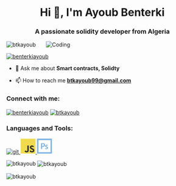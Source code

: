 <h1 align="center">Hi 👋, I'm Ayoub Benterki</h1>
<h3 align="center">A passionate solidity developer from Algeria</h3>
<img align="right" alt="Coding" width="400" src="https://cdn.dribbble.com/users/1162077/screenshots/3848914/programmer.gif">

<p align="left"> <img src="https://komarev.com/ghpvc/?username=btkayoub&label=Profile%20views&color=0e75b6&style=flat" alt="btkayoub" /> </p>

<p align="left"> <a href="https://twitter.com/benterkiayoub" target="blank"><img src="https://img.shields.io/twitter/follow/benterkiayoub?logo=twitter&style=for-the-badge" alt="benterkiayoub" /></a> </p>

- 💬 Ask me about **Smart contracts, Solidty**

- 📫 How to reach me **btkayoub99@gmail.com**

<h3 align="left">Connect with me:</h3>
<p align="left">
<a href="https://twitter.com/benterkiayoub" target="blank"><img align="center" src="https://raw.githubusercontent.com/rahuldkjain/github-profile-readme-generator/master/src/images/icons/Social/twitter.svg" alt="benterkiayoub" height="30" width="40" /></a>
<a href="https://linkedin.com/in/btkayoub" target="blank"><img align="center" src="https://raw.githubusercontent.com/rahuldkjain/github-profile-readme-generator/master/src/images/icons/Social/linked-in-alt.svg" alt="btkayoub" height="30" width="40" /></a>
</p>

<h3 align="left">Languages and Tools:</h3>
<p align="left"> <a href="https://git-scm.com/" target="_blank" rel="noreferrer"> <img src="https://www.vectorlogo.zone/logos/git-scm/git-scm-icon.svg" alt="git" width="40" height="40"/> </a> <a href="https://developer.mozilla.org/en-US/docs/Web/JavaScript" target="_blank" rel="noreferrer"> <img src="https://raw.githubusercontent.com/devicons/devicon/master/icons/javascript/javascript-original.svg" alt="javascript" width="40" height="40"/> </a> <a href="https://www.photoshop.com/en" target="_blank" rel="noreferrer"> <img src="https://raw.githubusercontent.com/devicons/devicon/master/icons/photoshop/photoshop-line.svg" alt="photoshop" width="40" height="40"/> </a> </p>

<p><img align="left" src="https://github-readme-stats.vercel.app/api/top-langs?username=btkayoub&show_icons=true&locale=en&layout=compact" alt="btkayoub" /></p>

<p>&nbsp;<img align="center" src="https://github-readme-stats.vercel.app/api?username=btkayoub&show_icons=true&locale=en" alt="btkayoub" /></p>

<p><img align="center" src="https://github-readme-streak-stats.herokuapp.com/?user=btkayoub&" alt="btkayoub" /></p>
